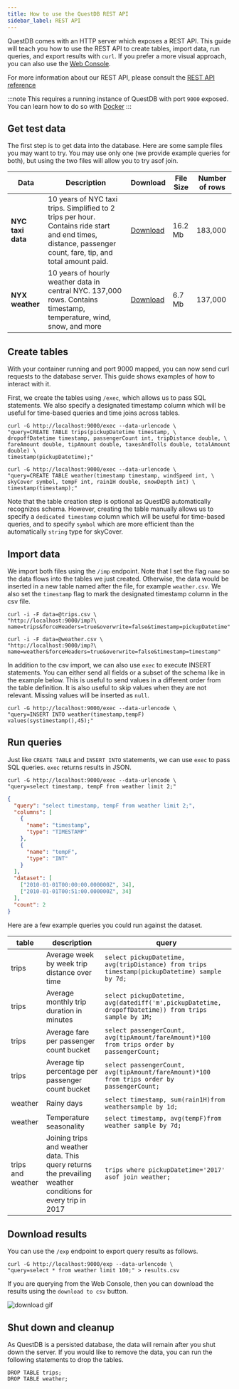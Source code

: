 ```yaml
---
title: How to use the QuestDB REST API
sidebar_label: REST API
---
```


QuestDB comes with an HTTP server which exposes a REST API. This guide will
teach you how to use the REST API to create tables, import data, run queries,
and export results with `curl`. If you prefer a more visual approach, you can
also use the [Web Console](guide/web-console.md).

For more information about our REST API, please consult the
[REST API reference](reference/rest-api.md)

:::note
This requires a running instance of QuestDB with port `9000` exposed.
You can learn how to do so with
[Docker](guide/docker.md)
:::

## Get test data

The first step is to get data into the database. Here are some sample files you
may want to try. You may use only one (we provide example queries for both), but
using the two files will allow you to try asof join.

| Data              | Description                                                                                                                                                 | Download                                                                       | File Size | Number of rows |
| ----------------- | ----------------------------------------------------------------------------------------------------------------------------------------------------------- | ------------------------------------------------------------------------------ | --------- | -------------- |
| **NYC taxi data** | 10 years of NYC taxi trips. Simplified to 2 trips per hour. Contains ride start and end times, distance, passenger count, fare, tip, and total amount paid. | [Download](https://s3-eu-west-1.amazonaws.com/questdb.io/datasets/trips.csv)   | 16.2 Mb   | 183,000        |
| **NYX weather**   | 10 years of hourly weather data in central NYC. 137,000 rows. Contains timestamp, temperature, wind, snow, and more                                         | [Download](https://s3-eu-west-1.amazonaws.com/questdb.io/datasets/weather.csv) | 6.7 Mb    | 137,000        |

## Create tables

With your container running and port 9000 mapped, you can now send curl requests
to the database server. This guide shows examples of how to interact with it.

First, we create the tables using `/exec`, which allows us to pass SQL
statements. We also specify a designated timestamp column which will be useful
for time-based queries and time joins across tables.

```questdb-sql title="Create trips table"
curl -G http://localhost:9000/exec --data-urlencode \
"query=CREATE TABLE trips(pickupDatetime timestamp, \
dropoffDatetime timestamp, passengerCount int, tripDistance double, \
fareAmount double, tipAmount double, taxesAndTolls double, totalAmount double) \
timestamp(pickupDatetime);"
```

```questdb-sql title="Create weather table"
curl -G http://localhost:9000/exec --data-urlencode \
"query=CREATE TABLE weather(timestamp timestamp, windSpeed int, \
skyCover symbol, tempF int, rain1H double, snowDepth int) \
timestamp(timestamp);"
```

Note that the table creation step is optional as QuestDB automatically
recognizes schema. However, creating the table manually allows us to specify a
`dedicated timestamp` column which will be useful for time-based queries, and to
specify `symbol` which are more efficient than the automatically `string` type
for skyCover.

## Import data

We import both files using the `/imp` endpoint. Note that I set the flag `name`
so the data flows into the tables we just created. Otherwise, the data would be
inserted in a new table named after the file, for example `weather.csv`. We also
set the `timestamp` flag to mark the designated timestamp column in the csv
file.

```questdb-sql title="Populate trips table"
curl -i -F data=@trips.csv \
"http://localhost:9000/imp?\
name=trips&forceHeaders=true&overwrite=false&timestamp=pickupDatetime"
```

```questdb-sql title="Populate weather table"
curl -i -F data=@weather.csv \
"http://localhost:9000/imp?\
name=weather&forceHeaders=true&overwrite=false&timestamp=timestamp"
```

In addition to the csv import, we can also use `exec` to execute INSERT
statements. You can either send all fields or a subset of the schema like in the
example below. This is useful to send values in a different order from the table
definition. It is also useful to skip values when they are not relevant. Missing
values will be inserted as `null`.

```questdb-sql title="Insert using SQL"
curl -G http://localhost:9000/exec --data-urlencode \
"query=INSERT INTO weather(timestamp,tempF) values(systimestamp(),45);"
```

## Run queries

Just like `CREATE TABLE` and `INSERT INTO` statements, we can use `exec` to pass
SQL queries. `exec` returns results in JSON.

```questdb-sql title="Simple query"
curl -G http://localhost:9000/exec --data-urlencode \
"query=select timestamp, tempF from weather limit 2;"
```

```json title="JSON Response"
{
  "query": "select timestamp, tempF from weather limit 2;",
  "columns": [
    {
      "name": "timestamp",
      "type": "TIMESTAMP"
    },
    {
      "name": "tempF",
      "type": "INT"
    }
  ],
  "dataset": [
    ["2010-01-01T00:00:00.000000Z", 34],
    ["2010-01-01T00:51:00.000000Z", 34]
  ],
  "count": 2
}
```

Here are a few example queries you could run against the dataset.

| table             | description                                                                                                 | query                                                                                                |
| ----------------- | ----------------------------------------------------------------------------------------------------------- | ---------------------------------------------------------------------------------------------------- |
| trips             | Average week by week trip distance over time                                                                | `select pickupDatetime, avg(tripDistance) from trips timestamp(pickupDatetime) sample by 7d;`        |
| trips             | Average monthly trip duration in minutes                                                                    | `select pickupDatetime, avg(datediff('m',pickupDatetime, dropoffDatetime)) from trips sample by 1M;` |
| trips             | Average fare per passenger count bucket                                                                     | `select passengerCount, avg(tipAmount/fareAmount)*100 from trips order by passengerCount;`           |
| trips             | Average tip percentage per passenger count bucket                                                           | `select passengerCount, avg(tipAmount/fareAmount)*100 from trips order by passengerCount;`           |
| weather           | Rainy days                                                                                                  | `select timestamp, sum(rain1H)from weathersample by 1d;`                                             |
| weather           | Temperature seasonality                                                                                     | `select timestamp, avg(tempF)from weather sample by 7d;`                                             |
| trips and weather | Joining trips and weather data. This query returns the prevailing weather conditions for every trip in 2017 | `trips where pickupDatetime='2017' asof join weather;`                                               |

## Download results

You can use the `/exp` endpoint to export query results as follows.

```questdb-sql title="Save results as csv"
curl -G http://localhost:9000/exp --data-urlencode \
"query=select * from weather limit 100;" > results.csv
```

If you are querying from the Web Console, then you can download the results
using the `download to csv` button.

![download gif](/img/doc/console/downloadgif.gif)

## Shut down and cleanup

As QuestDB is a persisted database, the data will remain after you shut down the
server. If you would like to remove the data, you can run the following
statements to drop the tables.

```questdb-sql title="Cleanup"
DROP TABLE trips;
DROP TABLE weather;
```
